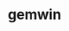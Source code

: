---
title: gemwin

description: interact with Gem window

categories:
 - graphics

pdcategory: Gem, Graphics

arguments:
- type: float
  description: frames per second
  default: 20
- type: symbol
  description: context name
  default: 20

methods:
- type: create
  description: create Gem window
- type: destroy
  description: remove Gem window
- type: reset
  description: reset Gem window attributes
- type: dimen <float> <float>
  description: set Gem window size
- type: offset <float> <float>
  description: set Gem window position
- type: FSAA <float>
  description: enable anti-aliasing
- type: frame <float>
  description: set frames per second
- type: color <float> <float> <float>
  description: set background colour
- type: print
  description: print information

inlets:
  1st:
  - type: float
    description: start/stop rendering

outlets:

draft: false
---